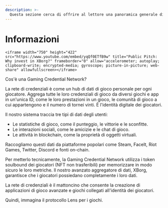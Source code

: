 ```yaml
---
description: >-
  Questa sezione cerca di offrire al lettore una panoramica generale di XBorg prima di esplorare il resto di questo documento. Questo è il posto migliore per sviluppare una comprensione generale di XBorg.
---
```


# Informazioni

```
<iframe width="750" height="422" src="https://www.youtube.com/embed/yqQf0ETfB9w" title="Public Pitch: Why invest in XBorg?" frameborder="0" allow="accelerometer; autoplay; clipboard-write; encrypted-media; gyroscope; picture-in-picture; web-share" allowfullscreen></iframe>
```



Cos'è una Gaming Credential Network?

La rete di credenziali è come un hub di dati di gioco personale per ogni giocatore. Aggrega tutte le loro credenziali di gioco da diversi giochi e app in un'unica ID, come le loro prestazioni in un gioco, le comunità di gioco a cui appartengono e il numero di tornei vinti. È l'identità digitale dei giocatori.

Il nostro sistema traccia tre tipi di dati degli utenti:

- Le statistiche di gioco, come il punteggio, le vittorie e le sconfitte.
- Le interazioni sociali, come le amicizie e le chat di gioco.
- Le attività in blockchain, come la proprietà di oggetti virtuali.

Raccogliamo questi dati da piattaforme popolari come Steam, FaceIt, Riot Games, Twitter, Discord e fonti on-chain.

Per metterlo tecnicamente, la Gaming Credential Network utilizza i token soulbound dei giocatori (NFT non trasferibili) per memorizzare in modo sicuro le loro metriche. Il nostro avanzato aggregatore di dati, XBorg, garantisce che i giocatori possiedano completamente i loro dati.

La rete di credenziali è il mattoncino che consente la creazione di applicazioni di gioco avanzate e giochi collegati all'identità dei giocatori.

Quindi, immagina il protocollo Lens per i giochi.